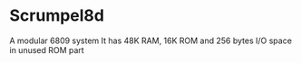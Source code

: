 # Scrumpel8d
A modular 6809 system
It has 48K RAM, 16K ROM and 256 bytes I/O space in unused ROM part
